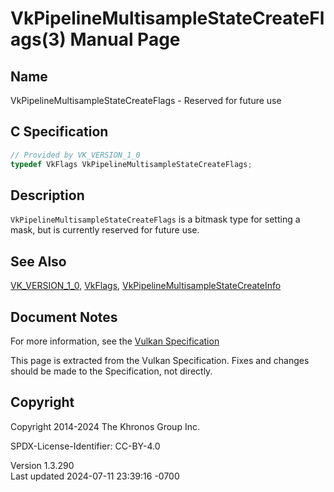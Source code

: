 # VkPipelineMultisampleStateCreateFlags(3) Manual Page

## Name

VkPipelineMultisampleStateCreateFlags - Reserved for future use



## <a href="#_c_specification" class="anchor"></a>C Specification

``` c
// Provided by VK_VERSION_1_0
typedef VkFlags VkPipelineMultisampleStateCreateFlags;
```

## <a href="#_description" class="anchor"></a>Description

`VkPipelineMultisampleStateCreateFlags` is a bitmask type for setting a
mask, but is currently reserved for future use.

## <a href="#_see_also" class="anchor"></a>See Also

[VK_VERSION_1_0](https://registry.khronos.org/vulkan/specs/1.3-extensions/man/html/VK_VERSION_1_0.html), [VkFlags](https://registry.khronos.org/vulkan/specs/1.3-extensions/man/html/VkFlags.html),
[VkPipelineMultisampleStateCreateInfo](https://registry.khronos.org/vulkan/specs/1.3-extensions/man/html/VkPipelineMultisampleStateCreateInfo.html)

## <a href="#_document_notes" class="anchor"></a>Document Notes

For more information, see the <a
href="https://registry.khronos.org/vulkan/specs/1.3-extensions/html/vkspec.html#VkPipelineMultisampleStateCreateFlags"
target="_blank" rel="noopener">Vulkan Specification</a>

This page is extracted from the Vulkan Specification. Fixes and changes
should be made to the Specification, not directly.

## <a href="#_copyright" class="anchor"></a>Copyright

Copyright 2014-2024 The Khronos Group Inc.

SPDX-License-Identifier: CC-BY-4.0

Version 1.3.290  
Last updated 2024-07-11 23:39:16 -0700

